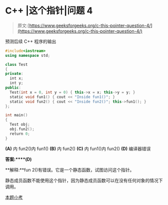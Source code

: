 # C++ |这个指针|问题 4

> 原文:[https://www.geeksforgeeks.org/c-this-pointer-question-4/](https://www.geeksforgeeks.org/c-this-pointer-question-4/)

预测后续 C++ 程序的输出

```cpp
#include<iostream>
using namespace std;

class Test
{
private:
  int x;
  int y;
public:
  Test(int x = 0, int y = 0) { this->x = x; this->y = y; }
  static void fun1() { cout << "Inside fun1()"; }
  static void fun2() { cout << "Inside fun2()"; this->fun1(); }
};

int main()
{
  Test obj;
  obj.fun2();
  return 0;
}
```

**(A)** 内 fun2()内 fun1()
**(B)** 内 fun2()
**(C)** 内 fun1()内 fun2()
**(D)** 编译器错误

**答案:****(D)**

**解释:**fun 2()有错误。它是一个静态函数，试图访问这个指针。

静态成员函数不能使用这个指针，因为静态成员函数可以在没有任何对象的情况下调用。

[本题小考](https://www.geeksforgeeks.org/quiz-corner-gq/)